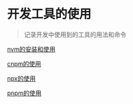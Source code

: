 # 开发工具的使用

> 记录开发中使用到的工具的用法和命令   

[nvm的安装和使用](nvm的安装和使用.md)  

[cnpm的使用](cnpm的使用.md)

[npx的使用](npx的使用.md)

[pnpm的使用](pnpm的使用.md)

